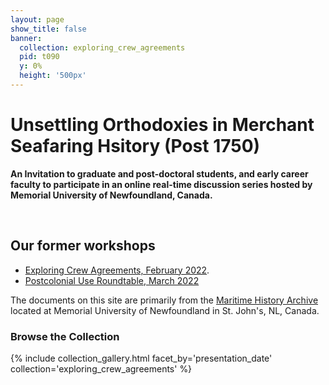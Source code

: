 ```yaml
---
layout: page
show_title: false
banner:
  collection: exploring_crew_agreements
  pid: t090
  y: 0%
  height: '500px'
---
```


# Unsettling Orthodoxies in Merchant Seafaring Hsitory (Post 1750)

**An Invitation to graduate and post-doctoral students, and early career faculty to participate in an online real-time discussion series hosted by Memorial University of Newfoundland, Canada.**

<br>

## Our former workshops

- [Exploring Crew Agreements, February 2022](/expcrewagreements.md).
- [Postcolonial Use Roundtable, March 2022](/postcolonial.md)

The documents on this site are primarily from the [Maritime History Archive](https://www.mun.ca/mha/) located at Memorial University of Newfoundland in St. John's, NL, Canada.

### Browse the Collection

{% include collection_gallery.html facet_by='presentation_date' collection='exploring_crew_agreements' %}
